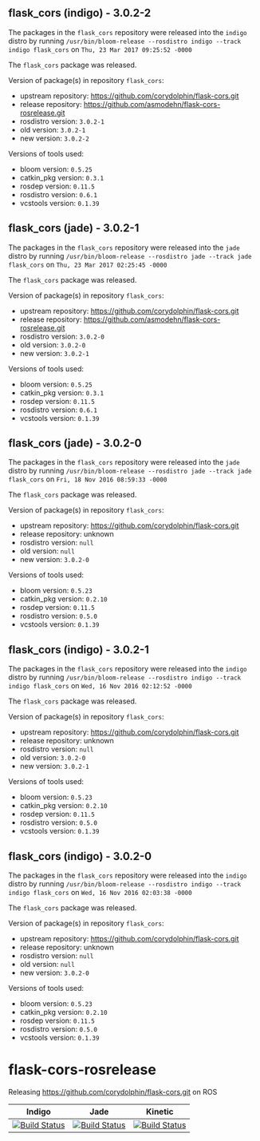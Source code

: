 ## flask_cors (indigo) - 3.0.2-2

The packages in the `flask_cors` repository were released into the `indigo` distro by running `/usr/bin/bloom-release --rosdistro indigo --track indigo flask_cors` on `Thu, 23 Mar 2017 09:25:52 -0000`

The `flask_cors` package was released.

Version of package(s) in repository `flask_cors`:

- upstream repository: https://github.com/corydolphin/flask-cors.git
- release repository: https://github.com/asmodehn/flask-cors-rosrelease.git
- rosdistro version: `3.0.2-1`
- old version: `3.0.2-1`
- new version: `3.0.2-2`

Versions of tools used:

- bloom version: `0.5.25`
- catkin_pkg version: `0.3.1`
- rosdep version: `0.11.5`
- rosdistro version: `0.6.1`
- vcstools version: `0.1.39`


## flask_cors (jade) - 3.0.2-1

The packages in the `flask_cors` repository were released into the `jade` distro by running `/usr/bin/bloom-release --rosdistro jade --track jade flask_cors` on `Thu, 23 Mar 2017 02:25:45 -0000`

The `flask_cors` package was released.

Version of package(s) in repository `flask_cors`:

- upstream repository: https://github.com/corydolphin/flask-cors.git
- release repository: https://github.com/asmodehn/flask-cors-rosrelease.git
- rosdistro version: `3.0.2-0`
- old version: `3.0.2-0`
- new version: `3.0.2-1`

Versions of tools used:

- bloom version: `0.5.25`
- catkin_pkg version: `0.3.1`
- rosdep version: `0.11.5`
- rosdistro version: `0.6.1`
- vcstools version: `0.1.39`


## flask_cors (jade) - 3.0.2-0

The packages in the `flask_cors` repository were released into the `jade` distro by running `/usr/bin/bloom-release --rosdistro jade --track jade flask_cors` on `Fri, 18 Nov 2016 08:59:33 -0000`

The `flask_cors` package was released.

Version of package(s) in repository `flask_cors`:

- upstream repository: https://github.com/corydolphin/flask-cors.git
- release repository: unknown
- rosdistro version: `null`
- old version: `null`
- new version: `3.0.2-0`

Versions of tools used:

- bloom version: `0.5.23`
- catkin_pkg version: `0.2.10`
- rosdep version: `0.11.5`
- rosdistro version: `0.5.0`
- vcstools version: `0.1.39`


## flask_cors (indigo) - 3.0.2-1

The packages in the `flask_cors` repository were released into the `indigo` distro by running `/usr/bin/bloom-release --rosdistro indigo --track indigo flask_cors` on `Wed, 16 Nov 2016 02:12:52 -0000`

The `flask_cors` package was released.

Version of package(s) in repository `flask_cors`:

- upstream repository: https://github.com/corydolphin/flask-cors.git
- release repository: unknown
- rosdistro version: `null`
- old version: `3.0.2-0`
- new version: `3.0.2-1`

Versions of tools used:

- bloom version: `0.5.23`
- catkin_pkg version: `0.2.10`
- rosdep version: `0.11.5`
- rosdistro version: `0.5.0`
- vcstools version: `0.1.39`


## flask_cors (indigo) - 3.0.2-0

The packages in the `flask_cors` repository were released into the `indigo` distro by running `/usr/bin/bloom-release --rosdistro indigo --track indigo flask_cors` on `Wed, 16 Nov 2016 02:03:38 -0000`

The `flask_cors` package was released.

Version of package(s) in repository `flask_cors`:

- upstream repository: https://github.com/corydolphin/flask-cors.git
- release repository: unknown
- rosdistro version: `null`
- old version: `null`
- new version: `3.0.2-0`

Versions of tools used:

- bloom version: `0.5.23`
- catkin_pkg version: `0.2.10`
- rosdep version: `0.11.5`
- rosdistro version: `0.5.0`
- vcstools version: `0.1.39`


# flask-cors-rosrelease
Releasing https://github.com/corydolphin/flask-cors.git on ROS

| Indigo | Jade | Kinetic |
|:------:|:----:|:-------:|
| [![Build Status](https://travis-ci.org/asmodehn/flask-cors-rosrelease.svg?branch=release%2Findigo%2Fflask_cors)](https://travis-ci.org/asmodehn/flask-cors-rosrelease) | [![Build Status](https://travis-ci.org/asmodehn/flask-cors-rosrelease.svg?branch=release%2Fjade%2Fflask_cors)](https://travis-ci.org/asmodehn/flask-cors-rosrelease) | [![Build Status](https://travis-ci.org/asmodehn/flask-cors-rosrelease.svg?branch=release%2Fkinetic%2Fflask_cors)](https://travis-ci.org/asmodehn/flask-cors-rosrelease) |
